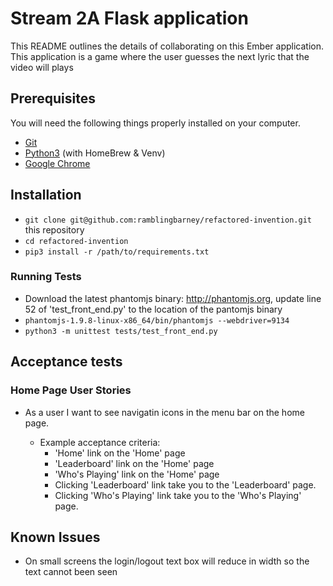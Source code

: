 # Stream 2A Flask application

This README outlines the details of collaborating on this Ember application.
This application is a game where the user guesses the next lyric that the video will plays

## Prerequisites

You will need the following things properly installed on your computer.

* [Git](https://git-scm.com/)
* [Python3](https://www.python.org/) (with HomeBrew & Venv)
* [Google Chrome](https://google.com/chrome/)

## Installation

* `git clone git@github.com:ramblingbarney/refactored-invention.git` this repository
* `cd refactored-invention`
* `pip3 install -r /path/to/requirements.txt`

### Running Tests

* Download the latest phantomjs binary: http://phantomjs.org, update line 52 of 'test_front_end.py' to the location of the pantomjs binary
* `phantomjs-1.9.8-linux-x86_64/bin/phantomjs --webdriver=9134`
* `python3 -m unittest tests/test_front_end.py`

## Acceptance tests

### Home Page User Stories

* As a user I want to see navigatin icons in the menu bar on the home page.

  * Example acceptance criteria:
    * 'Home' link on the 'Home' page
    * 'Leaderboard' link on the 'Home' page
    * 'Who's Playing' link on the 'Home' page
    * Clicking 'Leaderboard' link take you to the 'Leaderboard' page.
    * Clicking 'Who's Playing' link take you to the 'Who's Playing' page.



## Known Issues

* On small screens the login/logout text box will reduce in width so the text cannot been seen
